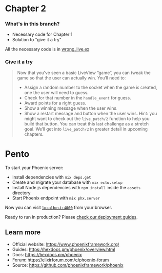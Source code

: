 # Chapter 2

### What's in this branch?

- Necessary code for Chapter 1
- Solution to "give it a try"

All the necessary code is in [wrong_live.ex](/lib/pento_web/live/wrong_live.ex)

### Give it a try

> Now that you’ve seen a basic LiveView “game”, you can tweak the game so that the user can actually win. You’ll need to:
> 
> - Assign a random number to the socket when the game is created, one the user will need to guess.
> - Check for that number in the `handle_event` for guess.
> - Award points for a right guess.
> - Show a winning message when the user wins.
> - Show a restart message and button when the user wins. Hint: you might want to check out the `live_patch/2` function to help you build that button. You can treat this last challenge as a stretch goal. We’ll get into `live_patch/2` in greater detail in upcoming chapters.

# Pento

To start your Phoenix server:

  * Install dependencies with `mix deps.get`
  * Create and migrate your database with `mix ecto.setup`
  * Install Node.js dependencies with `npm install` inside the `assets` directory
  * Start Phoenix endpoint with `mix phx.server`

Now you can visit [`localhost:4000`](http://localhost:4000) from your browser.

Ready to run in production? Please [check our deployment guides](https://hexdocs.pm/phoenix/deployment.html).

## Learn more

  * Official website: https://www.phoenixframework.org/
  * Guides: https://hexdocs.pm/phoenix/overview.html
  * Docs: https://hexdocs.pm/phoenix
  * Forum: https://elixirforum.com/c/phoenix-forum
  * Source: https://github.com/phoenixframework/phoenix
